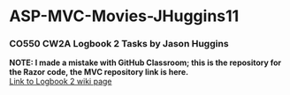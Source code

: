 # ASP-MVC-Movies-JHuggins11
### CO550 CW2A Logbook 2 Tasks by Jason Huggins
**NOTE: I made a mistake with GitHub Classroom; this is the repository for the Razor code, the MVC repository link is here.**<br>
[Link to Logbook 2 wiki page](https://github.com/BNU-550/ASP-Razor-CurrencyConverter-JHuggins11/wiki/Logbook-2)
